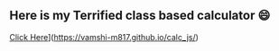 ## Here is my Terrified class based calculator 😄
[Click Here](https://img.shields.io/badge/my_portfolio-000?style=for-the-badge&logo=ko-fi&logoColor=white)](https://vamshi-m817.github.io/calc_js/)
